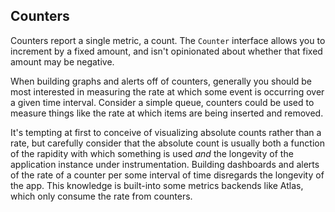 ## Counters

Counters report a single metric, a count. The `Counter` interface allows you to increment by a fixed amount, and isn't
opinionated about whether that fixed amount may be negative.

When building graphs and alerts off of counters, generally you should be most interested in measuring the rate at
which some event is occurring over a given time interval. Consider a simple queue, counters could be used to measure
things like the rate at which items are being inserted and removed.

It's tempting at first to conceive of visualizing absolute counts rather than a rate, but carefully consider that
the absolute count is usually both a function of the rapidity with which something is used *and* the longevity of the
application instance under instrumentation. Building dashboards and alerts of the rate of a counter per some interval of
time disregards the longevity of the app. This knowledge is built-into some metrics backends like Atlas, which only
consume the rate from counters.
